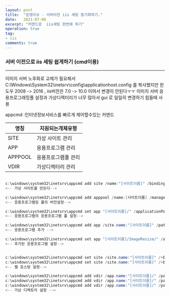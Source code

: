 ```yaml
---
layout: post
title:  "운영이슈 - 서버이전 iis 세팅 동기화하기."
date:   2021-07-06
excerpt: "커맨드로  iis세팅 한번에 하기"
operation: true
tag:
- iis
comments: true
---
```



    
### 서버 이전으로 iis 세팅 쉽게하기 (cmd이용)

***

이미지 서버 노후화로 교체가 필요해서 
C:\Windows\System32\inetsrv\config\applicationhost.config 를 복사했지만
윈도우  2008 -> 2016 , iis버전은 7.0 -> 10.0 이여서 변경이 안된다ㅜㅜ
이미지 서버 응용프로그래밍풀 설정과 가상디렉터리가 너무 많아서 gui 로 일일히 변경하기 힘들때 사용

appcmd :인터넷정보서비스를 빠르게 제어할수있는 커맨드 


|명칭|지원되는개체유형|
|------|---|
|SITE|가상 사이트 관리|
|APP|응용프로그램 관리|
|APPPOOL|응용프로그램풀 관리|
|VDIR|가상디렉터리 관리|


```cs

c:\windows\system32\inetsrv\appcmd add site /name:"[사이트이름]" /bindings:http://[URL]:80 /physicalPath:"D:\MOVIE\[사이트이름]"
<-- 가상 사이트를 만든다-->

c:\windows\system32\inetsrv\appcmd add apppool /name:[사이트이름] /managedRuntimeVersion:v2.0
<-- 응용프로그램밍 풀의 버전설정-->

c:\windows\system32\inetsrv\appcmd set app "[사이트이름]/" /applicationPool:[사이트이름]
<-- 응용프로그램의 응용프로그램 풀 설정-->

c:\windows\system32\inetsrv\appcmd add app /site.name:"[사이트이름]" /path:/ImageResize /physicalPath:D:\[경로]
<-- 응용프로그램 추가 -->

c:\windows\system32\inetsrv\appcmd set app "[사이트이름]/ImageResize/" /applicationPool:[사이트이름]
<-- 추가된 응용프로그램 설정-->


c:\windows\system32\inetsrv\appcmd set site /site.name:"[사이트이름]" /+bindings.[protocol='http',bindingInformation='*:80:[URL]']
c:\windows\system32\inetsrv\appcmd set site /site.name:"[사이트이름]" /+bindings.[protocol='https',bindingInformation='*:443:[URL]']
<-- 웹 호스팅 설정-->

c:\windows\system32\inetsrv\appcmd add vdir /app.name:"[사이트이름]/" /path:/aaa /physicalPath:\\[IP]\[경로] /userName:"[ID]" /password:"[PW]"
c:\windows\system32\inetsrv\appcmd add vdir /app.name:"[사이트이름]/" /path:/All /physicalPath:\\[IP]\[경로] /userName:"[ID]" /password:"[PW]"
c:\windows\system32\inetsrv\appcmd add vdir /app.name:"[사이트이름]/" /path:/btn /physicalPath:\\[IP]\[경로] /userName:"[ID]" /password:"[PW]""
<-- 가상 디렉토리 설정 -->
```


